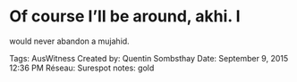 # Of course I’II be around, akhi. I
would never abandon a
mujahid.

Tags: AusWitness
Created by: Quentin Sombsthay
Date: September 9, 2015 12:36 PM
Réseau: Surespot
notes: gold